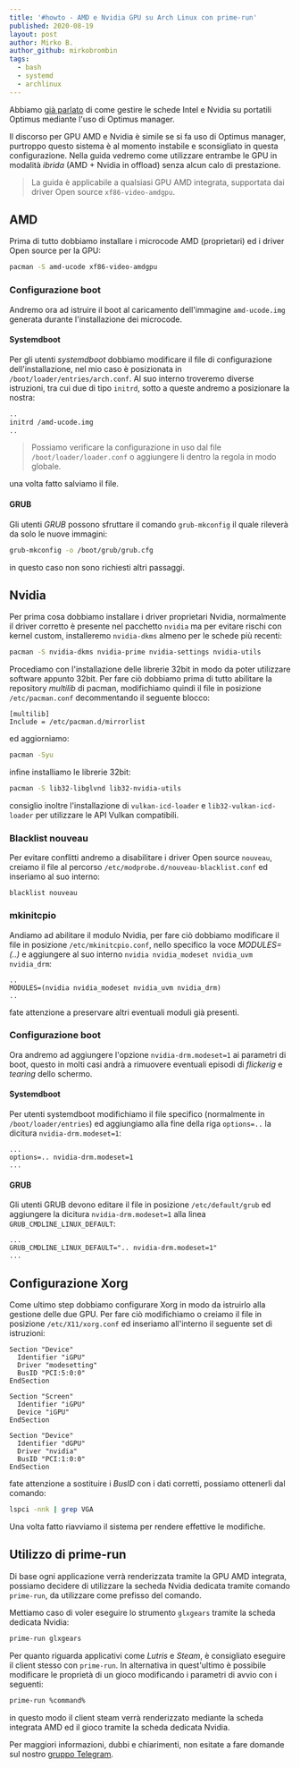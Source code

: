 ```yaml
---
title: '#howto - AMD e Nvidia GPU su Arch Linux con prime-run'
published: 2020-08-19
layout: post
author: Mirko B.
author_github: mirkobrombin
tags:
  - bash  
  - systemd
  - archlinux
---
```

Abbiamo <a href="https://linuxhub.it/articles/howto-portatili-nvidia-optimus-intel-nvidia-su-arch-linux-con-optimus-manager">già parlato</a> di come gestire le schede Intel e Nvidia su portatili Optimus mediante l'uso di Optimus manager.

Il discorso per GPU AMD e Nvidia è simile se si fa uso di Optimus manager, purtroppo questo sistema è al momento instabile e sconsigliato in questa configurazione. Nella guida vedremo come utilizzare entrambe le GPU in modalità *ibrida* (AMD + Nvidia in offload) senza alcun calo di prestazione.

> La guida è applicabile a qualsiasi GPU AMD integrata, supportata dai driver Open source `xf86-video-amdgpu`.

## AMD
Prima di tutto dobbiamo installare i microcode AMD (proprietari) ed i driver Open source per la GPU:

```bash
pacman -S amd-ucode xf86-video-amdgpu
```

### Configurazione boot
Andremo ora ad istruire il boot al caricamento dell'immagine `amd-ucode.img` generata durante l'installazione dei microcode.

#### Systemdboot
Per gli utenti *systemdboot* dobbiamo modificare il file di configurazione dell'installazione, nel mio caso è posizionata in `/boot/loader/entries/arch.conf`. Al suo interno troveremo diverse istruzioni, tra cui due di tipo `initrd`, sotto a queste andremo a posizionare la nostra:

```bash
..
initrd /amd-ucode.img
..
```

> Possiamo verificare la configurazione in uso dal file `/boot/loader/loader.conf` o aggiungere li dentro la regola in modo globale.

una volta fatto salviamo il file.

#### GRUB
Gli utenti *GRUB* possono sfruttare il comando `grub-mkconfig` il quale rileverà da solo le nuove immagini:

```bash
grub-mkconfig -o /boot/grub/grub.cfg
```

in questo caso non sono richiesti altri passaggi.

## Nvidia
Per prima cosa dobbiamo installare i driver proprietari Nvidia, normalmente il driver corretto è presente nel pacchetto `nvidia` ma per evitare rischi con kernel custom, installeremo `nvidia-dkms` almeno per le schede più recenti:

```bash
pacman -S nvidia-dkms nvidia-prime nvidia-settings nvidia-utils
```

Procediamo con l'installazione delle librerie 32bit in modo da poter utilizzare software appunto 32bit. Per fare ciò dobbiamo prima di tutto abilitare la repository *multilib* di pacman, modifichiamo quindi il file in posizione `/etc/pacman.conf` decommentando il seguente blocco:

```
[multilib]
Include = /etc/pacman.d/mirrorlist
```

ed aggiorniamo:

```bash
pacman -Syu
```

infine installiamo le librerie 32bit:

```bash
pacman -S lib32-libglvnd lib32-nvidia-utils
```

consiglio inoltre l'installazione di `vulkan-icd-loader` e `lib32-vulkan-icd-loader` per utilizzare le API Vulkan compatibili.

### Blacklist nouveau
Per evitare conflitti andremo a disabilitare i driver Open source `nouveau`, creiamo il file al percorso `/etc/modprobe.d/nouveau-blacklist.conf` ed inseriamo al suo interno:

```
blacklist nouveau
```

### mkinitcpio
Andiamo ad abilitare il modulo Nvidia, per fare ciò dobbiamo modificare il file in posizione `/etc/mkinitcpio.conf`, nello specifico la voce *MODULES=(..)* e aggiungere al suo interno `nvidia nvidia_modeset nvidia_uvm nvidia_drm`:

```
..
MODULES=(nvidia nvidia_modeset nvidia_uvm nvidia_drm)
..
```

fate attenzione a preservare altri eventuali moduli già presenti.

### Configurazione boot
Ora andremo ad aggiungere l'opzione `nvidia-drm.modeset=1` ai parametri di boot, questo in molti casi andrà a rimuovere eventuali episodi di *flickerig* e *tearing* dello schermo.

#### Systemdboot
Per utenti systemdboot modifichiamo il file specifico (normalmente in `/boot/loader/entries`) ed aggiungiamo alla fine della riga `options=..` la dicitura `nvidia-drm.modeset=1`:

```
...
options=.. nvidia-drm.modeset=1
...
```

#### GRUB
Gli utenti GRUB devono editare il file in posizione `/etc/default/grub` ed aggiungere la dicitura `nvidia-drm.modeset=1` alla linea `GRUB_CMDLINE_LINUX_DEFAULT`:

```
...
GRUB_CMDLINE_LINUX_DEFAULT=".. nvidia-drm.modeset=1"
...
```

## Configurazione Xorg
Come ultimo step dobbiamo configurare Xorg in modo da istruirlo alla gestione delle due GPU. Per fare ciò modifichiamo o creiamo il file in posizione `/etc/X11/xorg.conf` ed inseriamo all'interno il seguente set di istruzioni:

```
Section "Device"
  Identifier "iGPU"
  Driver "modesetting"
  BusID "PCI:5:0:0"
EndSection

Section "Screen"
  Identifier "iGPU"
  Device "iGPU"
EndSection

Section "Device"
  Identifier "dGPU"
  Driver "nvidia"
  BusID "PCI:1:0:0"
EndSection
```

fate attenzione a sostituire i *BusID* con i dati corretti, possiamo ottenerli dal comando:

```bash
lspci -nnk | grep VGA
```

Una volta fatto riavviamo il sistema per rendere effettive le modifiche.

## Utilizzo di prime-run
Di base ogni applicazione verrà renderizzata tramite la GPU AMD integrata, possiamo decidere di utilizzare la secheda Nvidia dedicata tramite comando `prime-run`, da utilizzare come prefisso del comando.

Mettiamo caso di voler eseguire lo strumento `glxgears` tramite la scheda dedicata Nvidia:

```bash
prime-run glxgears
```

Per quanto riguarda applicativi come *Lutris* e *Steam*, è consigliato eseguire il client stesso con `prime-run`. In alternativa in quest'ultimo è possibile modificare le proprietà di un gioco modificando i parametri di avvio con i seguenti:

```bash
prime-run %command%
```

in questo modo il client steam verrà renderizzato mediante la scheda integrata AMD ed il gioco tramite la scheda dedicata Nvidia.

Per maggiori informazioni, dubbi e chiarimenti, non esitate a fare domande sul nostro [gruppo Telegram](https://t.me/linuxpeople).